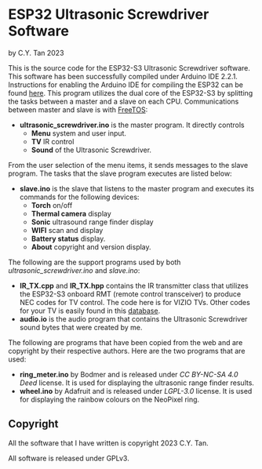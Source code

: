 # ESP32 Ultrasonic Screwdriver Software

by C.Y. Tan 2023

This is the source code for the ESP32-S3 Ultrasonic Screwdriver
software. This software has been successfully compiled under Arduino
IDE 2.2.1. Instructions for enabling the Arduino IDE for compiling the
ESP32 can be found
[here](https://learn.adafruit.com/esp32-s3-reverse-tft-feather/arduino-ide-setup-2). This
program utilizes the dual core of the ESP32-S3 by splitting the tasks
between a master and a slave on each CPU. Communications between
master and slave is with [FreeTOS](https://docs.espressif.com/projects/esp-idf/en/latest/esp32/api-reference/system/freertos.html):
* **ultrasonic_screwdriver.ino** is the master program. It directly
controls
    * **Menu** system and user input.
	* **TV** IR control
    * **Sound** of the Ultrasonic Screwdriver.
	
From the user selection of the menu items, it sends messages to the slave program. The
tasks that the slave program executes are listed  below:
* **slave.ino** is the slave that listens to the master program and
  executes its commands for the following devices:
    * **Torch** on/off
	* **Thermal camera** display
	* **Sonic** ultrasound range finder display
	* **WIFI** scan and display
	* **Battery status** display.
	* **About** copyright and version display.
	
The following are the support programs used by both
_ultrasonic_screwdriver.ino_ and _slave.ino_:
* **IR_TX.cpp** and **IR_TX.hpp** contains the IR transmitter class that
  utilizes the ESP32-S3 onboard RMT (remote control transceiver) to
  produce NEC codes for TV control. The code here is for VIZIO TVs.
  Other codes for your TV is easily found in this
  [database](https://github.com/probonopd/irdb/tree/master).
* **audio.io** is the audio program that contains the Ultrasonic
  Screwdriver sound bytes that were created by me.
  
The following are programs that have been copied from the web and are
copyright by their respective authors. Here are the two programs that
are used:
* **ring_meter.ino** by Bodmer and is released under _CC BY-NC-SA 4.0
  Deed_ license. It is used for displaying the ultrasonic range finder
  results.
* **wheel.ino** by Adafruit and is released under _LGPL-3.0_
license. It is used for displaying the rainbow colours on the NeoPixel
  ring.

## Copyright

All the software that I have written is copyright 2023 C.Y. Tan.

All software is released under GPLv3.
